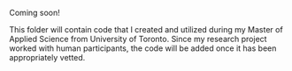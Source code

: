 Coming soon!

This folder will contain code that I created and utilized during my Master of Applied Science from University of Toronto. Since my research project worked with human participants, the code will be added once it has been appropriately vetted.